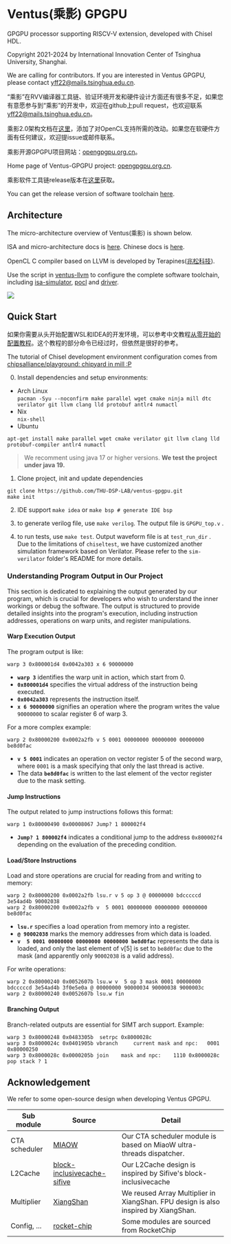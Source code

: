 # Ventus(乘影) GPGPU

GPGPU processor supporting RISCV-V extension, developed with Chisel HDL.

Copyright 2021-2024 by International Innovation Center of Tsinghua University, Shanghai.

We are calling for contributors. If you are interested in Ventus GPGPU, please contact <yff22@mails.tsinghua.edu.cn>.

“乘影”在RVV编译器工具链、验证环境开发和硬件设计方面还有很多不足，如果您有意愿参与到“乘影”的开发中，欢迎在github上pull request，也欢迎联系 <yff22@mails.tsinghua.edu.cn>。

乘影2.0架构文档在[这里](https://github.com/THU-DSP-LAB/ventus-gpgpu/blob/master/docs/乘影GPGPU架构文档手册v2.01.pdf)，添加了对OpenCL支持所需的改动。如果您在软硬件方面有任何建议，欢迎提issue或邮件联系。

乘影开源GPGPU项目网站：[opengpgpu.org.cn](https://opengpgpu.org.cn/)。

Home page of Ventus-GPGPU project: [opengpgpu.org.cn](https://opengpgpu.org.cn/).

乘影软件工具链release版本在[这里](https://opengpgpu.org.cn/html/web/project/release/index.html)获取。

You can get the release version of software toolchain [here](https://opengpgpu.org.cn/html/web/project/release/index.html).

## Architecture

The micro-architecture overview of Ventus(乘影) is shown below.

ISA and micro-architecture docs is [here](https://github.com/THU-DSP-LAB/ventus-gpgpu/blob/master/docs/ventus%20GPGPU%20architecture%20whitepaper%20v2.01.pdf). Chinese docs is [here](https://github.com/THU-DSP-LAB/ventus-gpgpu/blob/master/docs/乘影GPGPU架构文档手册v2.01.pdf).

OpenCL C compiler based on LLVM is developed by Terapines([兆松科技](https://www.terapines.com/)).

Use the script in [ventus-llvm](https://github.com/THU-DSP-LAB/llvm-project) to configure the complete software toolchain, including [isa-simulator](https://github.com/THU-DSP-LAB/ventus-gpgpu-isa-simulator), [pocl](https://github.com/THU-DSP-LAB/pocl) and [driver](https://github.com/THU-DSP-LAB/pocl).

![](./docs/images/ventus_arch.png)

## Quick Start

如果你需要从头开始配置WSL和IDEA的开发环境，可以参考中文教程[从零开始的配置教程](https://zhuanlan.zhihu.com/p/586445036)。这个教程的部分命令已经过时，但依然是很好的参考。

The tutorial of Chisel development environment configuration comes from [chipsalliance/playground: chipyard in mill :P](https://github.com/chipsalliance/playground)

0. Install dependencies and setup environments:

- Arch Linux  
`pacman -Syu --noconfirm make parallel wget cmake ninja mill dtc verilator git llvm clang lld protobuf antlr4 numactl`
- Nix  
`nix-shell`
- Ubuntu  

```shell
apt-get install make parallel wget cmake verilator git llvm clang lld protobuf-compiler antlr4 numactl
```

> We recomment using java 17 or higher versions. **We test the project under java 19.**

1. Clone project, init and update dependencies

```shell
git clone https://github.com/THU-DSP-LAB/ventus-gpgpu.git
make init
```

2. IDE support `make idea` or `make bsp # generate IDE bsp`

3. to generate verilog file, use `make verilog`. The output file is `GPGPU_top.v` .

4. to run tests, use `make test`. Output waveform file is at `test_run_dir` . Due to the limitations of `chiseltest`, we have customized another simulation framework based on Verilator. Please refer to the `sim-verilator` folder's README for more details.

### Understanding Program Output in Our Project

This section is dedicated to explaining the output generated by our program, which is crucial for developers who wish to understand the inner workings or debug the software. The output is structured to provide detailed insights into the program's execution, including instruction addresses, operations on warp units, and register manipulations.

#### Warp Execution Output

The program output is like:

```plain
warp 3 0x800001d4 0x0042a303 x 6 90000000
```

- **`warp 3`** identifies the warp unit in action, which start from 0.
- **`0x800001d4`** specifies the virtual address of the instruction being executed.
- **`0x0042a303`** represents the instruction itself.
- **`x 6 90000000`** signifies an operation where the program writes the value `90000000` to scalar register 6 of warp 3.

For a more complex example:

```plain
warp 2 0x80000200 0x0002a2fb v 5 0001 00000000 00000000 00000000 be8d0fac
```

- **`v 5 0001`** indicates an operation on vector register 5 of the second warp, where `0001` is a mask specifying that only the last thread is active.
- The data **`be8d0fac`** is written to the last element of the vector register due to the mask setting.

#### Jump Instructions

The output related to jump instructions follows this format:

```plain
warp 1 0x80000490 0x00008067 Jump? 1 800002f4
```

- **`Jump? 1 800002f4`** indicates a conditional jump to the address `0x800002f4` depending on the evaluation of the preceding condition.

#### Load/Store Instructions

Load and store operations are crucial for reading from and writing to memory:

```plain
warp 2 0x80000200 0x0002a2fb lsu.r v 5 op 3 @ 00000000 bdcccccd 3e54ad4b 90002038
warp 2 0x80000200 0x0002a2fb v  5 0001 00000000 00000000 00000000 be8d0fac
```

- **`lsu.r`** specifies a load operation from memory into a register.
- **`@ 90002038`** marks the memory addresses from which data is loaded.
- **`v  5 0001 00000000 00000000 00000000 be8d0fac`** represents the data is loaded,  and only the last element of v[5] is set to `be8d0fac` due to the mask (and apparently only `90002038` is a valid address).

For write operations:

```plain
warp 2 0x80000240 0x0052607b lsu.w v  5 op 3 mask 0001 00000000 bdcccccd 3e54ad4b 3f0e5e0a @ 00000000 90000034 90000038 9000003c
warp 2 0x80000240 0x0052607b lsu.w fin
```

#### Branching Output

Branch-related outputs are essential for SIMT arch support. Example:

```plain
warp 3 0x80000248 0x0483305b  setrpc 0x8000028c
warp 3 0x8000024c 0x0401905b vbranch     current mask and npc:   0001    0x80000250
warp 3 0x8000028c 0x0000205b join    mask and npc:    1110 0x8000028c pop stack ? 1
```

## Acknowledgement

We refer to some open-source design when developing Ventus GPGPU.

| Sub module    | Source                                                                               | Detail                                                                             |
| ------------- | ------------------------------------------------------------------------------------ | ---------------------------------------------------------------------------------- |
| CTA scheduler | [MIAOW](https://github.com/VerticalResearchGroup/miaow)                              | Our CTA scheduler module is based on MiaoW ultra-threads dispatcher.               |
| L2Cache       | [block-inclusivecache-sifive](https://github.com/sifive/block-inclusivecache-sifive) | Our L2Cache design is inspired by Sifive's block-inclusivecache                    |
| Multiplier    | [XiangShan](https://github.com/OpenXiangShan/XiangShan)                              | We reused Array Multiplier in XiangShan. FPU design is also inspired by XiangShan. |
| Config, ...   | [rocket-chip](https://github.com/chipsalliance/rocket-chip)                          | Some modules are sourced from RocketChip                                           |

